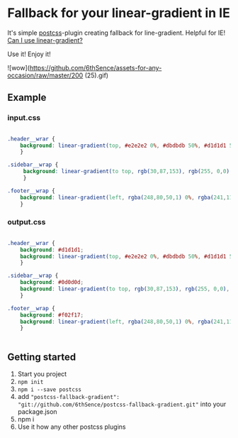 # Fallback for your linear-gradient in IE

It's simple [postcss](https://github.com/postcss/postcss)-plugin creating fallback for line-gradient. Helpful for IE! [Can I use linear-gradient?](http://caniuse.com/#search=linear-gradient)

Use it! Enjoy it!

![wow](https://github.com/6thSence/assets-for-any-occasion/raw/master/200 (25).gif)

## Example 

### input.css 

``` css

.header__wrar {
    background: linear-gradient(top, #e2e2e2 0%, #dbdbdb 50%, #d1d1d1 51%, #fefefe 100%);
    }

.sidebar__wrap {
     background: linear-gradient(to top, rgb(30,87,153), rgb(255, 0,0), rgb(13,13,13));
     }

.footer__wrap {
    background: linear-gradient(left, rgba(248,80,50,1) 0%, rgba(241,111,92,1) 50%, rgba(246,41,12,1) 51%, rgba(240,47,23,1) 71%, rgba(231,56,39,1) 100%);
    }

```

### output.css 

``` css

.header__wrar {
    background: #d1d1d1;
    background: linear-gradient(top, #e2e2e2 0%, #dbdbdb 50%, #d1d1d1 51%, #fefefe 100%);
    }

.sidebar__wrap {
    background: #0d0d0d;
    background: linear-gradient(to top, rgb(30,87,153), rgb(255, 0,0), rgb(13,13,13));
    }

.footer__wrap {
    background: #f02f17;
    background: linear-gradient(left, rgba(248,80,50,1) 0%, rgba(241,111,92,1) 50%, rgba(246,41,12,1) 51%, rgba(240,47,23,1) 71%, rgba(231,56,39,1) 100%);
    }
    
```


## Getting started

1. Start you project
2. `npm init`
3. `npm i --save postcss`
4. add `"postcss-fallback-gradient": "git://github.com/6thSence/postcss-fallback-gradient.git"` into your package.json
5. npm i
6. Use it how any other postcss plugins